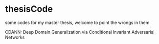 # thesisCode

some codes for my master thesis, welcome to point the wrongs in them

CDANN: Deep Domain Generalization via Conditional Invariant Adversarial Networks
